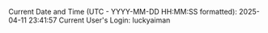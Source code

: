 Current Date and Time (UTC - YYYY-MM-DD HH:MM:SS formatted): 2025-04-11 23:41:57
Current User's Login: luckyaiman
